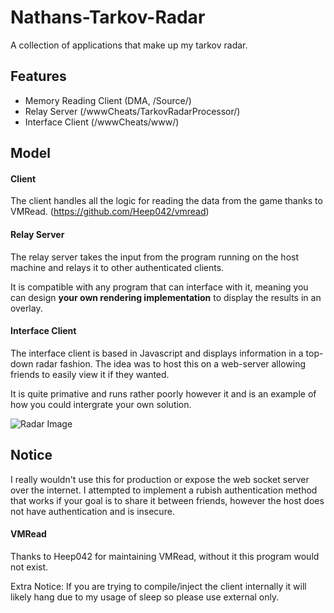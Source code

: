 # Nathans-Tarkov-Radar
A collection of applications that make up my tarkov radar.

## Features
- Memory Reading Client (DMA, /Source/)
- Relay Server (/wwwCheats/TarkovRadarProcessor/)
- Interface Client (/wwwCheats/www/)

## Model
#### Client
The client handles all the logic for reading the data from the game thanks to VMRead.
(https://github.com/Heep042/vmread)

#### Relay Server
The relay server takes the input from the program running on the host machine and relays it to other authenticated clients.

It is compatible with any program that can interface with it, meaning you can design **your own rendering implementation** to display the results in an overlay.

#### Interface Client
The interface client is based in Javascript and displays information in a top-down radar fashion.
The idea was to host this on a web-server allowing friends to easily view it if they wanted.

It is quite primative and runs rather poorly however it and is an example of how you could intergrate your own solution.

![Radar Image](https://i.imgur.com/mnl79g1.png)

## Notice
I really wouldn't use this for production or expose the web socket server over the internet. I attempted to implement a rubish authentication method that works if your goal is to share it between friends, however the host does not have authentication and is insecure.

#### VMRead
Thanks to Heep042 for maintaining VMRead, without it this program would not exist.

Extra Notice:
If you are trying to compile/inject the client internally it will likely hang due to my usage of sleep so please use external only.
